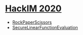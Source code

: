 # [HackIM 2020](HackIM2020/Readme.md)

 - [RockPaperScissors](HackIM2020/RockPaperScissors)
 - [SecureLinearFunctionEvaluation](HackIM2020/SecureLinearFunctionEvaluation)
